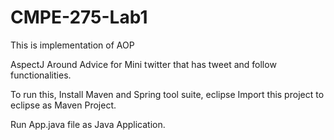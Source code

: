 # CMPE-275-Lab1

This is implementation of AOP

AspectJ Around Advice for Mini twitter that has tweet and follow functionalities.

To run this,
Install Maven and Spring tool suite, eclipse
Import this project to eclipse as Maven Project.

Run App.java file as Java Application.
